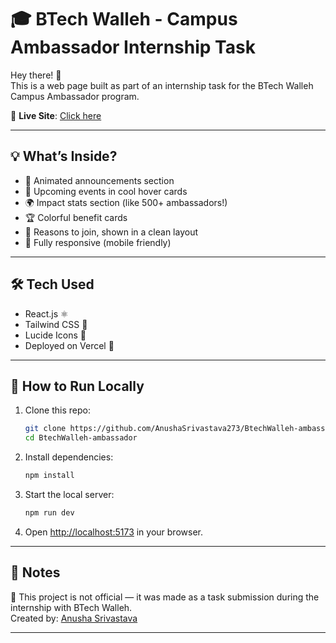 # 🎓 BTech Walleh - Campus Ambassador Internship Task

Hey there! 👋  
This is a web page built as part of an internship task for the BTech Walleh Campus Ambassador program.

🔗 **Live Site**: [Click here](https://btech-walleh-ambassador.vercel.app/)

---

## 💡 What’s Inside?

- 📢 Animated announcements section  
- 📆 Upcoming events in cool hover cards  
- 🌍 Impact stats section (like 500+ ambassadors!)  
- 🏆 Colorful benefit cards  
- 🧠 Reasons to join, shown in a clean layout  
- 📱 Fully responsive (mobile friendly)

---

## 🛠 Tech Used

- React.js ⚛️  
- Tailwind CSS 💨  
- Lucide Icons 🎨  
- Deployed on Vercel 🚀

---

## 🧪 How to Run Locally

1. Clone this repo:
   ```bash
   git clone https://github.com/AnushaSrivastava273/BtechWalleh-ambassador.git
   cd BtechWalleh-ambassador
   ```

2. Install dependencies:
   ```bash
   npm install
   ```

3. Start the local server:
   ```bash
   npm run dev
   ```

4. Open [http://localhost:5173](http://localhost:5173) in your browser.

---

## 📌 Notes

📝 This project is not official — it was made as a task submission during the internship with BTech Walleh.  
Created by: [Anusha Srivastava](mailto:anushaa.s.723@gmail.com)

---
